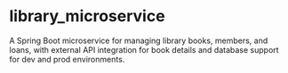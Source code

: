 # library_microservice
A Spring Boot microservice for managing library books, members, and loans, with external API integration for book details and database support for dev and prod environments.
